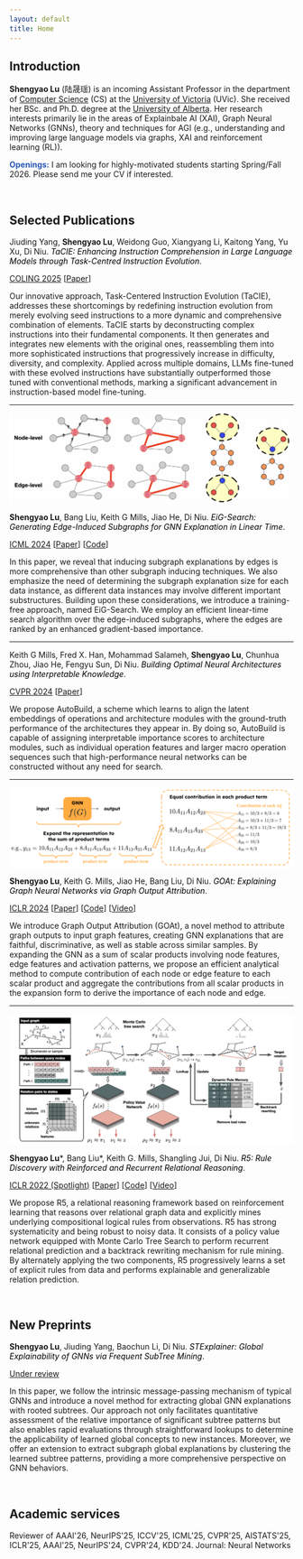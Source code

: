 ```yaml
---
layout: default
title: Home
---
```


## Introduction 

**Shengyao Lu** (陆晟瑶) is an incoming Assistant Professor in the department of [Computer Science](https://www.uvic.ca/ecs/computerscience/index.php) (CS) at the [University of Victoria](https://www.uvic.ca) (UVic). She received her BSc. and Ph.D. degree at the [University of Alberta](https://www.ualberta.ca/en/index.html). Her research interests primarily lie in the areas of Explainbale AI (XAI), Graph Neural Networks (GNNs), theory and techniques for AGI (e.g., understanding and improving large language models via graphs, XAI and reinforcement learning (RL)).

<span style="color:#2858B5; font-weight: bold;">Openings:</span> I am looking for highly-motivated students starting Spring/Fall 2026. Please send me your CV if interested.

<br> 

## Selected Publications

Jiuding Yang, **Shengyao Lu**, Weidong Guo, Xiangyang Li, Kaitong Yang, Yu Xu, Di Niu. <span style="color:black">*TaCIE: Enhancing Instruction Comprehension in Large Language Models through Task-Centred Instruction Evolution*</span>.

[COLING 2025](https://coling2025.org/program/main_conference_papers/) [[Paper](https://arxiv.org/abs/2410.02795)]

Our innovative approach, Task-Centered Instruction Evolution (TaCIE), addresses these shortcomings by redefining instruction evolution from merely evolving seed instructions to a more dynamic and comprehensive combination of elements. TaCIE starts by deconstructing complex instructions into their fundamental components. It then generates and integrates new elements with the original ones, reassembling them into more sophisticated instructions that progressively increase in difficulty, diversity, and complexity. Applied across multiple domains, LLMs fine-tuned with these evolved instructions have substantially outperformed those tuned with conventional methods, marking a significant advancement in instruction-based model fine-tuning. 

- - -

<img align="center" src="https://github.com/sluxsr/sluxsr.github.io/blob/master/pics/eig_figure1.png?raw=true">

**Shengyao Lu**, Bang Liu, Keith G Mills, Jiao He, Di Niu. <span style="color:black">*EiG-Search: Generating Edge-Induced Subgraphs for GNN Explanation in Linear Time*</span>.

[ICML 2024](https://openreview.net/forum?id=HO0g6cHVZx) [[Paper](https://arxiv.org/pdf/2405.01762)] [[Code](https://github.com/sluxsr/EiG-Search)]

In this paper, we reveal that inducing subgraph explanations by edges is more comprehensive than other subgraph inducing techniques. We also emphasize the need of determining the subgraph explanation size for each data instance, as different data instances may involve different important substructures. Building upon these considerations, we introduce a training-free approach, named EiG-Search. We employ an efficient linear-time search algorithm over the edge-induced subgraphs, where the edges are ranked by an enhanced gradient-based importance. 

- - -

Keith G Mills, Fred X. Han, Mohammad Salameh, **Shengyao Lu**, Chunhua Zhou, Jiao He, Fengyu Sun, Di Niu. <span style="color:black">*Building Optimal Neural Architectures using Interpretable Knowledge*</span>.

[CVPR 2024](https://openreview.net/forum?id=ZPCqYkEyLW) [[Paper](https://arxiv.org/pdf/2403.13293)]

We propose AutoBuild, a scheme which learns to align the latent embeddings of operations and architecture modules with the ground-truth performance of the architectures they appear in. By doing so, AutoBuild is capable of assigning interpretable importance scores to architecture modules, such as individual operation features and larger macro operation sequences such that high-performance neural networks can be constructed without any need for search. 

- - -

<img align="center" src="https://github.com/sluxsr/sluxsr.github.io/blob/master/pics/goat_overview.png?raw=true">

**Shengyao Lu**, Keith G. Mills, Jiao He, Bang Liu, Di Niu. <span style="color:black">*GOAt: Explaining Graph Neural Networks via Graph Output Attribution*</span>.

[ICLR 2024](https://openreview.net/forum?id=2Q8TZWAHv4) [[Paper](https://arxiv.org/pdf/2401.14578)] [[Code](https://github.com/sluxsr/GOAt)] [[Video](https://iclr.cc/virtual/2024/poster/19551)]

We introduce Graph Output Attribution (GOAt), a novel method to attribute graph outputs to input graph features, creating GNN explanations that are faithful, discriminative, as well as stable across similar samples. By expanding the GNN as a sum of scalar products involving node features, edge features and activation patterns, we propose an efficient analytical method to compute contribution of each node or edge feature to each scalar product and aggregate the contributions from all scalar products in the expansion form to derive the importance of each node and edge. 

- - - 

<img align="center" src="https://github.com/sluxsr/sluxsr.github.io/blob/master/pics/r5_overview.png?raw=true">

**Shengyao Lu**\*, Bang Liu\*, Keith G. Mills, Shangling Jui, Di Niu. <span style="color:black">*R5: Rule Discovery with Reinforced and Recurrent Relational Reasoning*</span>.

[ICLR 2022 (Spotlight)](https://openreview.net/forum?id=2eXhNpHeW6E) [[Paper](https://arxiv.org/pdf/2205.06454)] [[Code](https://github.com/sluxsr/r5_graph_reasoning)] [[Video](https://iclr.cc/virtual/2022/spotlight/7054)]

We propose R5, a relational reasoning framework based on reinforcement learning that reasons over relational graph data and explicitly mines underlying compositional logical rules from observations. R5 has strong systematicity and being robust to noisy data. It consists of a policy value network equipped with Monte Carlo Tree Search to perform recurrent relational prediction and a backtrack rewriting mechanism for rule mining. By alternately applying the two components, R5 progressively learns a set of explicit rules from data and performs explainable and generalizable relation prediction. 

<br> 

## New Preprints

**Shengyao Lu**, Jiuding Yang, Baochun Li, Di Niu. <span style="color:black">*STExplainer: Global Explainability of GNNs via Frequent SubTree Mining*</span>.

[Under review]()

In this paper, we follow the intrinsic message-passing mechanism of typical GNNs and introduce a novel method for extracting global GNN explanations with rooted subtrees. Our approach not only facilitates quantitative assessment of the relative importance of significant subtree patterns but also enables rapid evaluations through straightforward lookups to determine the applicability of learned global concepts to new instances. Moreover, we offer an extension to extract subgraph global explanations by clustering the learned subtree patterns, providing a more comprehensive perspective on GNN behaviors.

<br>

## Academic services 
Reviewer of AAAI'26, NeurIPS'25, ICCV'25, ICML'25, CVPR'25, AISTATS'25, ICLR'25, AAAI'25, NeurIPS'24, CVPR'24, KDD'24. Journal: Neural Networks